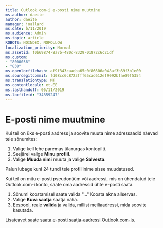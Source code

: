 ```yaml
---
title: Outlook.com-i e-posti nime muutmine
ms.author: daeite
author: daeite
manager: joallard
ms.date: 6/11/2019
ms.audience: Admin
ms.topic: article
ROBOTS: NOINDEX, NOFOLLOW
localization_priority: Normal
ms.assetid: f0b69874-8a7b-480c-8329-01872c6c21df
ms.custom:
- "8000036"
- "838"
ms.openlocfilehash: af9f343caaeba65c0f86606a048af3b39f3b1e00
ms.sourcegitcommit: fd08cc6c8723fff65cad612ef9092bfae89f5354
ms.translationtype: MT
ms.contentlocale: et-EE
ms.lasthandoff: 06/11/2019
ms.locfileid: "34859247"
---
```

# <a name="change-your-email-name"></a>E-posti nime muutmine

Kui teil on üks e-posti aadress ja soovite muuta nime adressaadid näevad teie sõnumites:
  
1. Valige kell lehe paremas ülanurgas kontopilti.
2. Seejärel valige **Minu profiil**.
3. Valige **Muuda nimi** muuta ja valige **Salvesta**.

Palun lubage kuni 24 tundi teie profiilinime sisse muudatused.
  
Kui teil on mitu e-posti pseudonüüm või aadressi, mis on ühendatud teie Outlook.com-i konto, saate oma aadressid ühte e-posti saata.
  
1. Sõnumi koostamisel saate valida "..." Koosta akna allservas.
1. Valige **Kuva saatja** saatja näha.
1. Eespool, reale **valida** ja valida, millist meiliaadressi, mida soovite kasutada.

Lisateavet saate [saata e-posti saatja-aadressi Outlook.com-is](https://go.microsoft.com/fwlink/p/?linkid=2001701&amp;clcid=0x409).